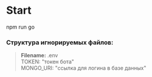 # Start
npm run go

### Структура игнорируемых файлов:
> **Filename:** .env  
TOKEN: "токен бота"  
MONGO_URI: "ссылка для логина в базе данных"

